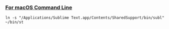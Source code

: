 ### [For macOS Command Line](https://www.sublimetext.com/docs/3/osx_command_line.html)

`ln -s "/Applications/Sublime Text.app/Contents/SharedSupport/bin/subl" ~/bin/st`
